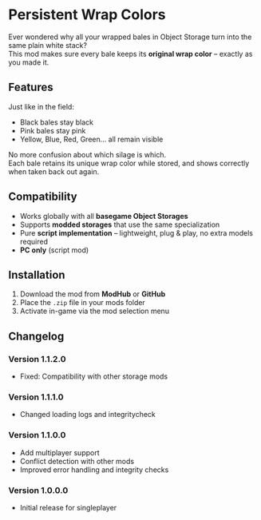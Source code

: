 # Persistent Wrap Colors

Ever wondered why all your wrapped bales in Object Storage turn into the same plain white stack?  
This mod makes sure every bale keeps its **original wrap color** – exactly as you made it.

## Features
Just like in the field:
- Black bales stay black  
- Pink bales stay pink  
- Yellow, Blue, Red, Green… all remain visible  

No more confusion about which silage is which.  
Each bale retains its unique wrap color while stored, and shows correctly when taken back out again.

## Compatibility
- Works globally with all **basegame Object Storages**  
- Supports **modded storages** that use the same specialization  
- Pure **script implementation** – lightweight, plug & play, no extra models required  
- **PC only** (script mod)

## Installation
1. Download the mod from **ModHub** or **GitHub**
2. Place the `.zip` file in your mods folder
3. Activate in-game via the mod selection menu

## Changelog
### Version 1.1.2.0
- Fixed: Compatibility with other storage mods

### Version 1.1.1.0
- Changed loading logs and integritycheck

### Version 1.1.0.0
- Add multiplayer support
- Conflict detection with other mods
- Improved error handling and integrity checks

### Version 1.0.0.0 
- Initial release for singleplayer 
